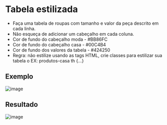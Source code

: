 # Tabela estilizada
- Faça uma tabela de roupas com tamanho e valor da peça descrito em cada linha.
- Não esqueça de adicionar um cabeçalho em cada coluna.
- Cor de fundo do cabeçalho moda - #BB86FC
- Cor de fundo do cabeçalho casa - #00C4B4
- Cor de fundo dos valores da tabela - #424250
- Regra: não estilize usando as tags HTML, crie classes para estilizar sua tabela o EX: produtos-casa th {...}

## Exemplo

![image](https://user-images.githubusercontent.com/79549424/166155335-a8457bc3-8d38-4654-bb19-fcfeaba41b37.png)


## Resultado

![image](https://user-images.githubusercontent.com/79549424/166155293-b42b91e2-b5a2-46c3-ba7d-2c4d6472359d.png)
